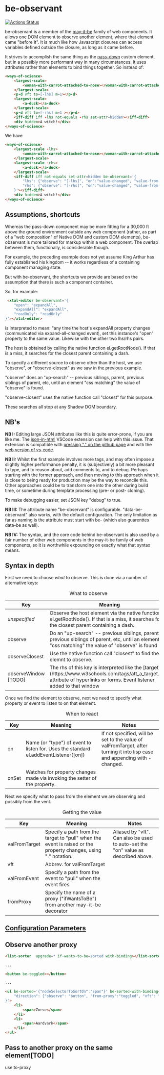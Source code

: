 # be-observant

[![Actions Status](https://github.com/bahrus/be-observant/workflows/CI/badge.svg)](https://github.com/bahrus/be-observant/actions?query=workflow%3ACI)

be-observant is a member of the [may-it-be](https://github.com/bahrus/may-it-be) family of web components.  It allows one DOM element to observe another element,  where that element came "before it".  It is much like how Javascript closures can access variables defined outside the closure, as long as it came before.

It strives to accomplish the same thing as the [pass-down](https://github.com/bahrus/pass-down) custom element, but in a possibly more performant way in many circumstances.  It uses attributes rather than elements to bind things together.  So instead of:

```html
<ways-of-science>
    <largest-scale>
        <woman-with-carrot-attached-to-nose></woman-with-carrot-attached-to-nose>
    </largest-scale>
    <p-d vft to=[-lhs] m=1></p-d>
    <largest-scale>
        <a-duck></a-duck>
    </largest-scale>
    <p-d vft to=[-rhs] m=1 ></p-d>
    <iff-diff iff -lhs not-equals -rhs set-attr=hidden></iff-diff>
    <div hidden>A witch!</div>
</ways-of-science>
```

We have 

<!--

```html
<ways-of-science>
    <largest-scale -lhs>
        <woman-with-carrot-attached-to-nose></woman-with-carrot-attached-to-nose>
    </largest-scale>
    <largest-scale -rhs>
        <a-duck></a-duck>
    </largest-scale>
    <iff-diff iff -lhs=largest-scale[-lhs] not-equals -rhs=largest-scale[-rhs] set-attr=hidden be-observant></iff-diff>
    <div hidden>A witch!</div>
</ways-of-science>
```

which is a shorthand / more readable version (based on overridable assumptions) of:

-->

```html
<ways-of-science>
    <largest-scale -lhs>
        <woman-with-carrot-attached-to-nose></woman-with-carrot-attached-to-nose>
    </largest-scale>
    <largest-scale -rhs>
        <a-duck></a-duck>
    </largest-scale>
    <iff-diff iff not-equals set-attr=hidden be-observant='{
        "lhs": {"observe": "[-lhs]", "on":"value-changed", "value-from-target": "value"}, 
        "rhs": {"observe": "[-rhs]", "on":"value-changed", "value-from-target": "value"} 
    }'></iff-diff>
    <div hidden>A witch!</div>
</ways-of-science>
```

## Assumptions, shortcuts

Whereas the pass-down component may be more fitting for a 30,000 ft above the ground environment outside any web component (rather, as part of a "web composition" of Native DOM and custom DOM elements), be-observant is more tailored for markup within a web component.  The overlap between them, functionally, is considerable though.

For example, the preceding example does not yet assume King Arthur has fully established his kingdom -- it works regardless of a containing component managing state.

But with be-observant, the shortcuts we provide are based on the assumption that there is such a component container.

So, for example:  

```html
 <xtal-editor be-observant='{
    "open": "expandAll",
    "expandAll": "expandAll",
    "readOnly": "readOnly"
}'></xtal-editor>
```

is interpreted to mean: "any time the host's expandAll property changes (communicated via expand-all-changed event), set this instance's "open" property to the same value.  Likewise with the other two lhs/rhs pairs.

The host is obtained by calling the native function el.getRootNode().  If that is a miss, it searches for the closest parent containing a dash.

To specify a different source to observe other than the host, we use "observe", or "observe-closest" as we saw in the previous example.

"observe" does an "up-search" -- previous siblings, parent, previous siblings of parent, etc, until an element "css matching" the value of "observe" is found.

"observe-closest" uses the native function call "closest" for this purpose.

These searches all stop at any Shadow DOM boundary.

## NB's

**NB I:** Editing large JSON attributes like this is quite error-prone, if you are like me.  The [json-in-html](https://marketplace.visualstudio.com/items?itemName=andersonbruceb.json-in-html) VSCode extension can help with this issue.  That extension is compatible with [pressing "." on the github page](https://github.dev/bahrus/be-observant) and with the [web version of vs-code](https://vscode.dev/). 

**NB II:** Whilst the first example involves more tags, and may often impose a slightly higher performance penalty, it is (subjectively) a bit more pleasant to type, and to reason about, add comments to, and to debug.  Perhaps starting with the former approach, and then moving to this approach when it is close to being ready for production may be the way to reconcile this.  Other approaches could be to transform one into the other during build time, or sometime during template processing (pre- or post- cloning).

To make debugging easier, set JSON key "debug" to true.

**NB III:**  The attribute name "be-observant" is configurable.  "data-be-observant" also works, with the default configuration.  The only limitation as far as naming is the attribute must start with be- (which also guarenttes data-be as well).

**NB IV:** The syntax, and the core code behind be-observant is also used by a fair number of other web components in the may-it-be family of web components, so it is worthwhile expounding on exactly what that syntax means.

## Syntax in depth

First we need to choose *what* to observe.  This is done via a number of alternative keys:

<table>
    <caption>What to observe</caption>
    <thead>
        <th>Key</th>
        <th>Meaning</th>
    </thead>
    <tbody>
        <tr>
            <td><i>unspecified</i></td>
            <td>Observe the host element via the native function el.getRootNode().  If that is a miss, it searches for the closest parent containing a dash.</td>
        </tr>
        <tr>
            <td>observe</td>
            <td>Do an "up-search" -- previous siblings, parent, previous siblings of parent, etc, until an element "css matching" the value of "observe" is found</td>
        </tr>
        <tr>
            <td>observeClosest</td>
            <td>Use the native function call "closest" to find the elemnt to observe.</td>
        </tr>
        <tr>
            <td>observeWindow [TODO]</td>
            <td>The rhs of this key is interpreted like the [target](https://www.w3schools.com/tags/att_a_target.asp) attribute of hyperlinks or forms.  Event listener added to that window</td> 
    </tbody>
</table>

Once we find the element to observe, next we need to specify what property or event to listen to on that element.

<table>
    <caption>When to react</caption>
    <thead>
        <th>Key</th>
        <th>Meaning</th>
        <th>Notes</th>
    </thead>
    <tbody>
        <tr>
            <td>on</td>
            <td>Name (or "type") of event to listen for.  Uses the standard el.addEventListener([on])</td>
            <td>If not specified, will be set to the value of valFromTarget, after turning it into lisp case and appending with -changed.</td> 
        </tr>
        <tr>
            <td>onSet</td>
            <td>Watches for property changes made via invoking the setter of the property.</td>
            <td></td>
        </tr>
    </tbody>
</table>

Next we specify what to pass from the element we are observing and possibly from the vent.

<table>
    <caption>Getting the value</caption>
    <thead>
        <th>Key</th>
        <th>Meaning</th>
        <th>Notes</th>
    </thead>
    <tbody>
        <tr>
            <td>valFromTarget</td>
            <td>Specify a path from the target to "pull" when the event is raised or the property changes, using "." notation.</td>
            <td>Aliased by "vft".  Can also be used to auto-set the "on" value as described above.</td>
        </tr>
        <tr>
            <td>vft</td>
            <td>Abbrev. for valFromTarget</td>
            <td></td>
        </tr>
        <tr>
            <td>valFromEvent</td>
            <td>Specify a path from the event to "pull" when the event fires</td>
            <td></td>
        </tr>
        <tr>
            <td>fromProxy</td>
            <td>Specify the name of a proxy ("ifWantsToBe") from another may-it-be decorator</td>
            <td></td>
        </tr>
    </tbody>
</table>

## [Configuration Parameters](types.d.ts)

## Observe another proxy

```html
<list-sorter  upgrade=* if-wants-to-be=sorted with-binding></list-sorter>

...

<button be-toggled></button>

...

<ul be-sorted='{"nodeSelectorToSortOn":"span"}' be-sorted-with-binding='{
    "direction": {"observe": "button", "from-proxy":"toggled", "vft": "on", "valIfTrue": "asc", "valIfFalse": "desc", "to-proxy": "sorted"}
}'>
    <li>
        <span>Zorse</span>
    </li>
    <li>
        <span>Aardvark</span>
    </li>
</ul>

```

## Pass to another proxy on the same element[TODO]

use to-proxy



 

